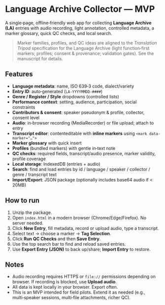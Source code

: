 # Language Archive Collector — MVP

A single‑page, offline‑friendly web app for collecting **Language Archive (LA)** entries with audio recording, light annotation, controlled metadata, a marker glossary, quick QC checks, and local search.

> Marker families, profiles, and QC ideas are aligned to the *Translation Tripod* specification for the Language Archive (light function‑first markers; profiles; consent & provenance; validation gates). See the manuscript for details.


## Features

- **Language metadata**: name, ISO 639‑3 code, dialect/variety
- **Entry ID**: auto‑generated (`LA-YYYYMMDD-####`)
- **Genre / Register / Style** dropdowns (controlled lists)
- **Performance context**: setting, audience, participation, social constraints
- **Contributors & consent**: speaker pseudonym & profile, collector, consent level
- **Audio**: in‑browser recording (MediaRecorder) or file upload; attach to entry
- **Transcript editor**: contenteditable with **inline markers** using `<mark data-marker="…">`
- **Marker glossary** with quick insert
- **Profiles** (bundled markers) with gentle in‑text note
- **QC checks**: required fields, transcript/audio presence, marker validity, profile coverage
- **Local storage**: IndexedDB (entries + audio)
- **Search**: find and load entries by id / language / speaker / collector / genre / transcript text
- **Import/Export**: JSON package (optionally includes base64 audio if < 20MB)

## How to run

1. Unzip the package.
2. Open `index.html` in a modern browser (Chrome/Edge/Firefox). No server needed.
3. Click **New Entry**, fill metadata, record or upload audio, type a transcript.
4. Select text → choose a marker → **Tag Selection**.
5. Click **Run QC Checks** and then **Save Entry**.
6. Use the top search bar to find and reload saved entries.
7. Use **Export Entry (JSON)** to back up/share; **Import Entry** to restore.

## Notes

- Audio recording requires HTTPS or `file://` permissions depending on browser. If recording is blocked, use **Upload audio**.
- All data is kept locally in your browser. Export often.
- This is an MVP intended for field pilots. Extend it as needed (e.g., multi‑speaker sessions, multi‑file attachments, richer QC).

